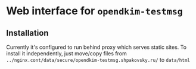Web interface for `opendkim-testmsg`
====================================

Installation
------------

Currently it's configured to run behind proxy which serves static sites.
To install it independently, just move/copy files from
`../nginx.cont/data/secure/opendkim-testmsg.shpakovsky.ru/` to `data/html`
